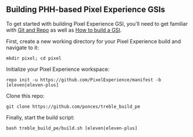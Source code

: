 
## Building PHH-based Pixel Experience GSIs ##

To get started with building Pixel Experience GSI, you'll need to get familiar with [Git and Repo](https://source.android.com/source/using-repo.html) as well as [How to build a GSI](https://github.com/phhusson/treble_experimentations/wiki/How-to-build-a-GSI%3F).

First, create a new working directory for your Pixel Experience build and navigate to it:

    mkdir pixel; cd pixel

Initialize your Pixel Experience workspace:

    repo init -u https://github.com/PixelExperience/manifest -b [eleven|eleven-plus]

Clone this repo:

    git clone https://github.com/ponces/treble_build_pe

Finally, start the build script:

    bash treble_build_pe/build.sh [eleven|eleven-plus]
